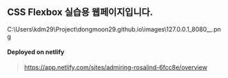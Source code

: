 ## CSS Flexbox 실습용 웹페이지입니다. 

C:\Users\kdm29\Project\dongmoon29.github.io\images\127.0.0.1_8080__.png

#### Deployed on netlify
> https://app.netlify.com/sites/admiring-rosalind-6fcc8e/overview
